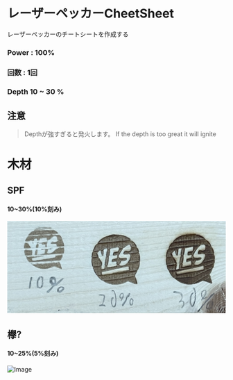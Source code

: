 # レーザーペッカーCheetSheet

レーザーペッカーのチートシートを作成する

### Power : 100%
### 回数 : 1回
### Depth 10 ~ 30 %

## 注意
 >Depthが強すぎると発火します。
 >If the depth is too great it will ignite

# 木材

## SPF

#### 10~30%(10%刻み)

![Image](SPF.JPG "SPF")

## 欅?

#### 10~25%(5%刻み)

![Image](欅?.JPG "欅?")
